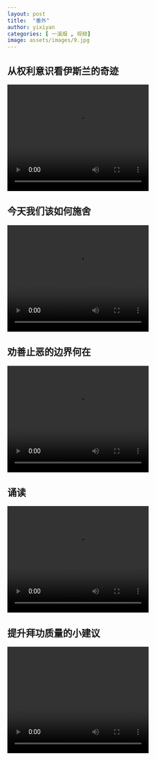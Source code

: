 ```yaml
---
layout: post
title:  "番外"
author: yixiyan
categories: [ 一溪烟 , 视频]
image: assets/images/9.jpg
---
```



## 从权利意识看伊斯兰的奇迹

<video width="320" height="240" controls>
  <source src="{{ site.baseurl }}/others/Extra/1.mp4" type="video/mp4">
您的浏览器不支持Video标签。
</video>

## 今天我们该如何施舍

<video width="320" height="240" controls>
  <source src="{{ site.baseurl }}/others/Extra/2.mp4" type="video/mp4">
您的浏览器不支持Video标签。
</video>

## 劝善止恶的边界何在

<video width="320" height="240" controls>
  <source src="{{ site.baseurl }}/others/Extra/3.mp4" type="video/mp4">
您的浏览器不支持Video标签。
</video>

## 诵读

<video width="320" height="240" controls>
  <source src="{{ site.baseurl }}/others/Extra/4.mp4" type="video/mp4">
您的浏览器不支持Video标签。
</video>

## 提升拜功质量的小建议

<video width="320" height="240" controls>
  <source src="{{ site.baseurl }}/others/Extra/5.mp4" type="video/mp4">
您的浏览器不支持Video标签。
</video>
